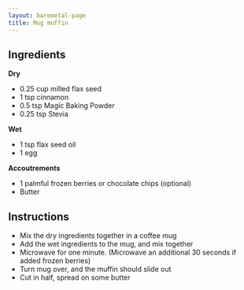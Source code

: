 ```yaml
---
layout: baremetal-page
title: Mug muffin
---
```


## Ingredients
**Dry**
* 0.25 cup milled flax seed
* 1 tsp cinnamon
* 0.5 tsp Magic Baking Powder
* 0.25 tsp Stevia

**Wet**
* 1 tsp flax seed oil
* 1 egg

**Accoutrements**
* 1 palmful frozen berries or chocolate chips (optional)
* Butter

## Instructions

* Mix the dry ingredients together in a coffee mug
* Add the wet ingredients to the mug, and mix together
* Microwave for one minute. (Microwave an additional 30 seconds if added frozen berries)
* Turn mug over, and the muffin should slide out
* Cut in half, spread on some butter
